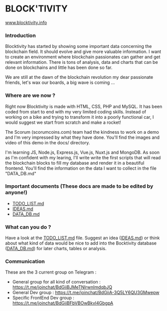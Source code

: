 # BLOCK'TIVITY 

www.blocktivity.info

### Introduction

Blocktivity has started by showing some important data concerning the blockchain field. It should evolve and give more valuable information. I want to create an environment where blockchain passionates can gather and get relevant information. There is tons of analysis, data and charts that can be done on blockchains and little has been done so far. 

We are still at the dawn of the blockchain revolution my dear passionate friends, let's wax our boards, a big wave is coming ... 

### Where are we now ?

Right now Blocktivity is made with HTML, CSS, PHP and MySQL. It has been coded from start to end with my very limited coding skills. Instead of working on a bike and trying to transform it into a poorly functional car, I would suggest we start from scratch and make a rocket!
 
The Scorum (scorumcoins.com) team had the kindness to work on a demo and I'm very impressed by what they have done. You'll find the images and video of this demo in the docs/ directory. 

I'm learning JS, Node.js, Express.js, Vue.js, Nuxt.js and MongoDB. As soon as I'm confident with my learing, I'll write write the first scripts that will read the blockchain blocks to fill my database and render it in a beautiful frontend. You'll find the information on the data I want to collect in the file "DATA_DB.md"

### Important documents (These docs are made to be edited by anyone!) 

- [TODO_LIST.md](https://github.com/blocktivity-info/blocktivity/blob/master/TODO_LIST.md) 
- [IDEAS.md](https://github.com/blocktivity-info/blocktivity/blob/master/TODO_LIST.md)   
- [DATA_DB.md](https://github.com/blocktivity-info/blocktivity/blob/master/DATA_DB.md)   

### What can you do ? 

Have a look at the [TODO_LIST.md](https://github.com/blocktivity-info/blocktivity/blob/master/TODO_LIST.md) file. Suggest an idea ([IDEAS.md](https://github.com/blocktivity-info/blocktivity/blob/master/TODO_LIST.md)) or think about what kind of data would be nice to add into the Bocktivity database ([DATA_DB.md](https://github.com/blocktivity-info/blocktivity/blob/master/DATA_DB.md)) for later charts, tables or analysis. 

### Communication 

These are the 3 current group on Telegram :

 - General group for all kind of conversation : https://t.me/joinchat/BdGiiBJMeTNlrwnImdqbJQ
 - General Dev group : https://t.me/joinchat/BdGiiA-3Q5LY6QU3GMwepw
 - Specific FrontEnd Dev group : https://t.me/joinchat/BdGiiBFbVBOwBkvl4GbgpA


